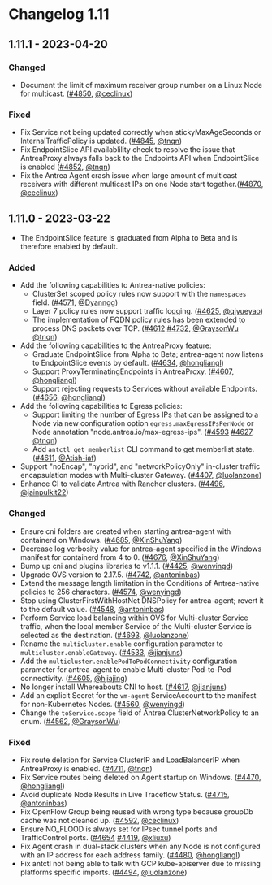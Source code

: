# Changelog 1.11

## 1.11.1 - 2023-04-20

### Changed

- Document the limit of maximum receiver group number on a Linux Node for multicast. ([#4850](https://github.com/antrea-io/antrea/pull/4850), [@ceclinux])

### Fixed

- Fix Service not being updated correctly when stickyMaxAgeSeconds or InternalTrafficPolicy is updated. ([#4845](https://github.com/antrea-io/antrea/pull/4845), [@tnqn])
- Fix EndpointSlice API availablility check to resolve the issue that AntreaProxy always falls back to the Endpoints API when EndpointSlice is enabled ([#4852](https://github.com/antrea-io/antrea/pull/4852), [@tnqn])
- Fix the Antrea Agent crash issue when large amount of multicast receivers with different multicast IPs on one Node start together.([#4870](https://github.com/antrea-io/antrea/pull/4870), [@ceclinux])

## 1.11.0 - 2023-03-22

- The EndpointSlice feature is graduated from Alpha to Beta and is therefore enabled by default.

### Added

- Add the following capabilities to Antrea-native policies:
  * ClusterSet scoped policy rules now support with the `namespaces` field. ([#4571](https://github.com/antrea-io/antrea/pull/4571), [@Dyanngg])
  * Layer 7 policy rules now support traffic logging. ([#4625](https://github.com/antrea-io/antrea/pull/4625), [@qiyueyao])
  * The implementation of FQDN policy rules has been extended to process DNS packets over TCP. ([#4612](https://github.com/antrea-io/antrea/pull/4612) [#4732](https://github.com/antrea-io/antrea/pull/4732), [@GraysonWu] [@tnqn])
- Add the following capabilities to the AntreaProxy feature:
  * Graduate EndpointSlice from Alpha to Beta; antrea-agent now listens to EndpointSlice events by default. ([#4634](https://github.com/antrea-io/antrea/pull/4607), [@hongliangl])
  * Support ProxyTerminatingEndpoints in AntreaProxy. ([#4607](https://github.com/antrea-io/antrea/pull/4607), [@hongliangl])
  * Support rejecting requests to Services without available Endpoints. ([#4656](https://github.com/antrea-io/antrea/pull/4656), [@hongliangl])
- Add the following capabilities to Egress policies:
  * Support limiting the number of Egress IPs that can be assigned to a Node via new configuration option `egress.maxEgressIPsPerNode` or Node annotation "node.antrea.io/max-egress-ips". ([#4593](https://github.com/antrea-io/antrea/pull/4593) [#4627](https://github.com/antrea-io/antrea/pull/4627), [@tnqn])
  * Add `antctl get memberlist` CLI command to get memberlist state. ([#4611](https://github.com/antrea-io/antrea/pull/4611), [@Atish-iaf])
- Support "noEncap", "hybrid", and "networkPolicyOnly" in-cluster traffic encapsulation modes with Multi-cluster Gateway. ([#4407](https://github.com/antrea-io/antrea/pull/4407), [@luolanzone])
- Enhance CI to validate Antrea with Rancher clusters. ([#4496](https://github.com/antrea-io/antrea/pull/4496), [@jainpulkit22])

### Changed

- Ensure cni folders are created when starting antrea-agent with containerd on Windows. ([#4685](https://github.com/antrea-io/antrea/pull/4685), [@XinShuYang])
- Decrease log verbosity value for antrea-agent specified in the Windows manifest for containerd from 4 to 0. ([#4676](https://github.com/antrea-io/antrea/pull/4676), [@XinShuYang])
- Bump up cni and plugins libraries to v1.1.1. ([#4425](https://github.com/antrea-io/antrea/pull/4425), [@wenyingd])
- Upgrade OVS version to 2.17.5. ([#4742](https://github.com/antrea-io/antrea/pull/4742), [@antoninbas])
- Extend the message length limitation in the Conditions of Antrea-native policies to 256 characters. ([#4574](https://github.com/antrea-io/antrea/pull/4574), [@wenyingd])
- Stop using ClusterFirstWithHostNet DNSPolicy for antrea-agent; revert it to the default value. ([#4548](https://github.com/antrea-io/antrea/pull/4548), [@antoninbas])
- Perform Service load balancing within OVS for Multi-cluster Service traffic, when the local member Service of the Multi-cluster Service is selected as the destination. ([#4693](https://github.com/antrea-io/antrea/pull/4693), [@luolanzone])
- Rename the `multicluster.enable` configuration parameter to `multicluster.enableGateway`. ([#4533](https://github.com/antrea-io/antrea/pull/4533), [@jianjuns])
- Add the `multicluster.enablePodToPodConnectivity` configuration parameter for antrea-agent to enable Multi-cluster Pod-to-Pod connectivity. ([#4605](https://github.com/antrea-io/antrea/pull/4605), [@hjiajing])
- No longer install Whereabouts CNI to host. ([#4617](https://github.com/antrea-io/antrea/pull/4617), [@jianjuns])
- Add an explicit Secret for the `vm-agent` ServiceAccount to the manifest for non-Kubernetes Nodes. ([#4560](https://github.com/antrea-io/antrea/pull/4560), [@wenyingd])
- Change the `toService.scope` field of Antrea ClusterNetworkPolicy to an enum. ([#4562](https://github.com/antrea-io/antrea/pull/4562), [@GraysonWu])

### Fixed

- Fix route deletion for Service ClusterIP and LoadBalancerIP when AntreaProxy is enabled. ([#4711](https://github.com/antrea-io/antrea/pull/4711), [@tnqn])
- Fix Service routes being deleted on Agent startup on Windows. ([#4470](https://github.com/antrea-io/antrea/pull/4470), [@hongliangl])
- Avoid duplicate Node Results in Live Traceflow Status. ([#4715](https://github.com/antrea-io/antrea/pull/4715), [@antoninbas])
- Fix OpenFlow Group being reused with wrong type because groupDb cache was not cleaned up. ([#4592](https://github.com/antrea-io/antrea/pull/4592), [@ceclinux])
- Ensure NO_FLOOD is always set for IPsec tunnel ports and TrafficControl ports. ([#4654](https://github.com/antrea-io/antrea/pull/4654) [#4419](https://github.com/antrea-io/antrea/pull/4419), [@xliuxu])
- Fix Agent crash in dual-stack clusters when any Node is not configured with an IP address for each address family. ([#4480](https://github.com/antrea-io/antrea/pull/4480), [@hongliangl])
- Fix antctl not being able to talk with GCP kube-apiserver due to missing platforms specific imports. ([#4494](https://github.com/antrea-io/antrea/pull/4494), [@luolanzone])


[@Atish-iaf]: https://github.com/Atish-iaf
[@Dyanngg]: https://github.com/Dyanngg
[@GraysonWu]: https://github.com/GraysonWu
[@KMAnju-2021]: https://github.com/KMAnju-2021
[@NamanAg30]: https://github.com/NamanAg30
[@Nithish555]: https://github.com/Nithish555
[@XinShuYang]: https://github.com/XinShuYang
[@antoninbas]: https://github.com/antoninbas
[@antrea-bot]: https://github.com/antrea-bot
[@bangqipropel]: https://github.com/bangqipropel
[@ceclinux]: https://github.com/ceclinux
[@dependabot]: https://github.com/dependabot
[@gran-vmv]: https://github.com/gran-vmv
[@hjiajing]: https://github.com/hjiajing
[@hongliangl]: https://github.com/hongliangl
[@jainpulkit22]: https://github.com/jainpulkit22
[@jianjuns]: https://github.com/jianjuns
[@luolanzone]: https://github.com/luolanzone
[@panpan0000]: https://github.com/panpan0000
[@qiyueyao]: https://github.com/qiyueyao
[@tnqn]: https://github.com/tnqn
[@urharshitha]: https://github.com/urharshitha
[@wenqiq]: https://github.com/wenqiq
[@wenyingd]: https://github.com/wenyingd
[@xliuxu]: https://github.com/xliuxu